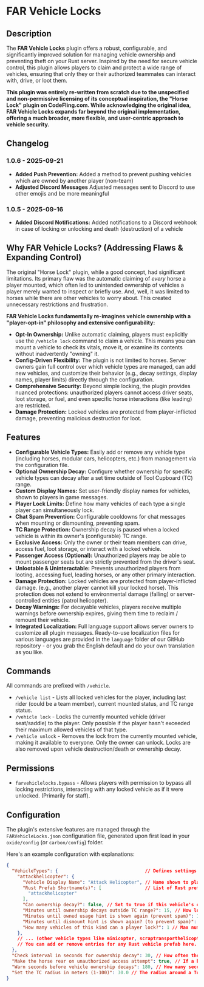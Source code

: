 # FAR Vehicle Locks

## Description
The **FAR Vehicle Locks** plugin offers a robust, configurable, and significantly improved solution for managing vehicle ownership and preventing theft on your Rust server. Inspired by the need for secure vehicle control, this plugin allows players to claim and protect a wide range of vehicles, ensuring that only they or their authorized teammates can interact with, drive, or loot them.

**This plugin was entirely re-written from scratch due to the unspecified and non-permissive licensing of its conceptual inspiration, the "Horse Lock" plugin on CodeFling.com. While acknowledging the original idea, FAR Vehicle Locks expands far beyond the original implementation, offering a much broader, more flexible, and user-centric approach to vehicle security.**

## Changelog

### 1.0.6 - 2025-09-21
*   **Added Push Prevention:** Added a method to prevent pushing vehicles which are owned by another player (non-team)
*   **Adjusted Discord Messages** Adjusted messages sent to Discord to use other emojis and be more meaningful

### 1.0.5 - 2025-09-16
*   **Added Discord Notifications:** Added notifications to a Discord webhook in case of locking or unlocking and death (destruction) of a vehicle

## Why FAR Vehicle Locks? (Addressing Flaws & Expanding Control)
The original "Horse Lock" plugin, while a good concept, had significant limitations. Its primary flaw was the automatic claiming of *every* horse a player mounted, which often led to unintended ownership of vehicles a player merely wanted to inspect or briefly use. And, well, it was limited to horses while there are other vehicles to worry about. This created unnecessary restrictions and frustration.

**FAR Vehicle Locks fundamentally re-imagines vehicle ownership with a "player-opt-in" philosophy and extensive configurability:**

*   **Opt-In Ownership:** Unlike automatic claiming, players must explicitly use the `/vehicle lock` command to claim a vehicle. This means you can mount a vehicle to check its vitals, move it, or examine its contents without inadvertently "owning" it.
*   **Config-Driven Flexibility:** The plugin is not limited to horses. Server owners gain full control over which vehicle types are managed, can add new vehicles, and customize their behavior (e.g., decay settings, display names, player limits) directly through the configuration.
*   **Comprehensive Security:** Beyond simple locking, the plugin provides nuanced protections: unauthorized players cannot access driver seats, loot storage, or fuel, and even specific horse interactions (like leading) are restricted.
*   **Damage Protection:** Locked vehicles are protected from player-inflicted damage, preventing malicious destruction for loot.

## Features
*   **Configurable Vehicle Types:** Easily add or remove any vehicle type (including horses, modular cars, helicopters, etc.) from management via the configuration file.
*   **Optional Ownership Decay:** Configure whether ownership for specific vehicle types can decay after a set time outside of Tool Cupboard (TC) range.
*   **Custom Display Names:** Set user-friendly display names for vehicles, shown to players in game messages.
*   **Player Lock Limits:** Define how many vehicles of each type a single player can simultaneously lock.
*   **Chat Spam Prevention:** Configurable cooldowns for chat messages when mounting or dismounting, preventing spam.
*   **TC Range Protection:** Ownership decay is paused when a locked vehicle is within its owner's (configurable) TC range.
*   **Exclusive Access:** Only the owner or their team members can drive, access fuel, loot storage, or interact with a locked vehicle.
*   **Passenger Access (Optional):** Unauthorized players may be able to mount passenger seats but are strictly prevented from the driver's seat.
*   **Unlootable & Uninteractable:** Prevents unauthorized players from looting, accessing fuel, leading horses, or any other primary interaction.
*   **Damage Protection:** Locked vehicles are protected from player-inflicted damage. (e.g., another player cannot kill your locked horse). This protection does not extend to environmental damage (falling) or server-controlled entities (patrol helicopter).
*   **Decay Warnings:** For decayable vehicles, players receive multiple warnings before ownership expires, giving them time to reclaim / remount their vehicle.
*   **Integrated Localization:** Full language support allows server owners to customize all plugin messages. Ready-to-use localization files for various languages are provided in the `language` folder of our GitHub repository - or you grab the English default and do your own translation as you like.

## Commands
All commands are prefixed with `/vehicle`.

*   `/vehicle list` - Lists all locked vehicles for the player, including last rider (could be a team member), current mounted status, and TC range status.
*   `/vehicle lock` - Locks the currently mounted vehicle (driver seat/saddle) to the player. Only possible if the player hasn't exceeded their maximum allowed vehicles of that type.
*   `/vehicle unlock` - Removes the lock from the currently mounted vehicle, making it available to everyone. Only the owner can unlock. Locks are also removed upon vehicle destruction/death or ownership decay.

## Permissions
*   `farvehiclelocks.bypass` - Allows players with permission to bypass all locking restrictions, interacting with any locked vehicle as if it were unlocked. (Primarily for staff).

## Configuration
The plugin's extensive features are managed through the `FARVehicleLocks.json` configuration file, generated upon first load in your `oxide/config` (or `carbon/config`) folder.

Here's an example configuration with explanations:

```json
{
  "VehicleTypes": {                                // Defines settings for different types of vehicles
    "attackhelicopter": {
      "Vehicle Display Name": "Attack Helicopter", // Name shown to players
      "Rust Prefab Shortname(s)": [                // List of Rust prefab shortnames for this vehicle type
        "attackhelicopter"
      ],
      "Can ownership decay?": false, // Set to true if this vehicle's ownership should expire
      "Minutes until ownership decays outside TC range?": 15, // How long before decay starts if outside TC range
      "Minutes until owned usage hint is shown again (prevent spam)": 10, // Cooldown for "you own this" message
      "Minutes until dismount hint is shown again? (to prevent spam)": 10, // Cooldown for "you dismounted" message
      "How many vehicles of this kind can a player lock?": 1 // Max number of this vehicle type a player can own
    },
    // ... (other vehicle types like minicopter, scraptransporthelicopter, modularcar, ridablehorse, bicycle, motorbike)
    // You can add or remove entries for any Rust vehicle prefab here.
  },
  "Check interval in seconds for ownership decay": 30, // How often the plugin checks for decay status
  "Make the horse rear on unauthorized access attempt": true, // If a horse should rear when an unauthorized player attempts to mount
  "Warn seconds before vehicle ownership decays": 180, // How many seconds before decay the first warning is sent
  "Set the TC radius in meters (1-100)": 30.0 // The radius around a Tool Cupboard to consider a vehicle "in TC range"
}
